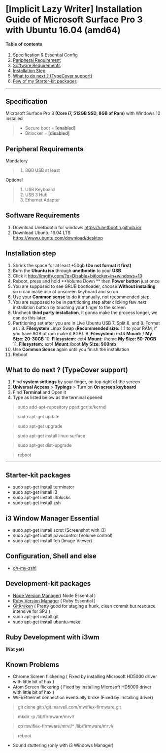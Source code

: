 [Implicit Lazy Writer] Installation Guide of Microsoft Surface Pro 3 with Ubuntu 16.04 (amd64)
===========================================

#### Table of contents
1. [Specification & Essential Config](#specification)
2. [Peripheral Requirement](#peripheral-requirements)
3. [Software Requirements](#software-requirements)
4. [Installation Step](#installation-step)
4. [What to do next ? (TypeCover support)](#what-to-do-next-tyoecover-support)
5. [Few of my Starter-kit packages](#few-of-my-starter-kit-packages)


------------------------------------

## Specification

Microsoft Surface Pro 3 **(Core i7, 512GB SSD, 8GB of Ram)** with Windows 10 installed

> - Secure boot = **[enabled]**
> - Bitlocker = **[disabled]**

## Peripheral Requirements

Mandatory

>  1. 8GB USB at least

Optional

>  1. USB Keyboard
>  2. USB 3 Hub
>  3. Ethernet Adapter

## Software Requirements

 1. Download Unetbootin for windows https://unetbootin.github.io/
 2. Download Ubuntu 16.04 LTS https://www.ubuntu.com/download/desktop


## Installation step

 1. Shrink the space for at least +50gb **(Do not format it first)**
 2. Burn the **Ubuntu iso** through **unetbootin** to your **USB**
 3. Click it http://lmgtfy.com/?q=Disable+bitlocker+in+windows+10
 4. Reboot, press and hold **Volume Down ** then **Power button** just once
 5. You are supposed to see GRUB bootloader, choose **Without installing** so u can make use of onscreen keyboard and so on
 6. Use your **Common sense** to do it manually, not recommended step.
 7. You are supposed to be in partitioning step after clicking few *next* installation button by touching your finger to the screen
 8. Uncheck **third party installation**, it gonna make the process longer, we can do this later.
 8. Partitioning set after you are in Live Ubuntu USB
	 7. Split
	 8. and
	 8. Format as :
	 8. **Filesystem** Linux Swap (**Recommended size:** 1:1 to your RAM, if you have 8GB of ram make it 8GB).
	 9. **Filesystem:** ext4 **Mount:** / **My Size: 20-30GB**
	 10. **Filesystem:** ext4 **Mount:** /home **My Size: 50-70GB**
	 11. **Filesystem:** ext4 **Mount:**/boot **My Size: 900mb**
 9. Use **Common Sense** again until you finish the installation
 10. Reboot

What to do next ? (TypeCover support)
--
 1. Find **system settings** by your finger, on top right of the screen
 2. **Universal Access** > **Typings** > Turn on **On screen keyboard**
 3. Find **Terminal** and Open it
 4. Type as listed below as the terminal opened

> sudo add-apt-repository ppa:tigerite/kernel

> sudo apt-get update

> sudo apt-get upgrade

> sudo apt-get install linux-surface

> sudo apt-get dist-upgrade

> reboot

---

## Starter-kit packages

 - sudo apt-get install terminator
 - sudo apt-get install i3
 - sudo apt-get install i3blocks
 - sudo apt-get install zsh

## i3 Window Manager Essential
 - sudo apt-get install scrot (Screenshot with i3)
 - sudo apt-get install pavucontrol (Volume control)
 - sudo apt-get install feh (Image Viewer)

## Configuration, Shell and else
 - [oh-my-zsh!](https://github.com/robbyrussell/oh-my-zsh)

## Development-kit packages
 - [Node Version Manager](https://github.com/creationix/nvm)( Node Essential )
 - [Ruby Version Manager](https://rvm.io/) ( Ruby Essential )
 - [GitKraken](https://www.gitkraken.com/) ( Pretty good for staging a hunk, clean commit but resource intensive for SP3 )
 - sudo apt-get install git
 - sudo apt-get install ubuntu-make

## Ruby Development with i3wm
**(Not yet)**

## Known Problems
 - Chrome Screen flickering  ( Fixed by installing Microsoft HD5000 driver with little bit of hax )
 - Atom Screen flickering ( Fixed by installing Microsoft HD5000 driver with little bit of hax )
 - WiFi/Ethernet connection eventually broke (Fixed by installing driver)
 > git clone git://git.marvell.com/mwifiex-firmware.git

 > mkdir -p /lib/firmware/mrvl/

 > cp mwifiex-firmware/mrvl/* /lib/firmware/mrvl/

 > reboot

 - Sound stuttering (only with i3 Windows Manager)
